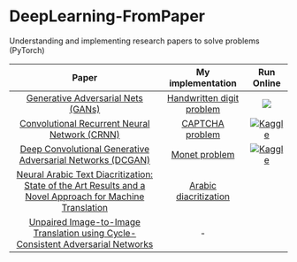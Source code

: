 # DeepLearning-FromPaper
Understanding and implementing research papers to solve problems (PyTorch)

| Paper | My implementation | Run Online               |
|:-----:|:-----------------:|:------------------:|
| [Generative Adversarial Nets (GANs)](https://arxiv.org/abs/1406.2661)| [Handwritten digit problem](./GAN)| <a href="https://colab.research.google.com/drive/1rY4FfTa3DKpYQ4sa7tHRj2qm2M-vFNxz?usp=sharing"><img src="https://colab.research.google.com/assets/colab-badge.svg"/></a>|
| [Convolutional Recurrent Neural Network (CRNN)](https://arxiv.org/abs/1507.05717) | [CAPTCHA problem](https://github.com/NinaM31/DeepLearning-FromPaper/tree/main/CRNN) | <a href="https://www.kaggle.com/code/ninamaamary/captcha-recognition-crnn">![Kaggle](https://img.shields.io/badge/Kaggle-20BEFF?style=for-the-badge&logo=Kaggle&logoColor=white)</a>|
| [Deep Convolutional Generative Adversarial Networks (DCGAN)](https://arxiv.org/pdf/1511.06434.pdf) | [Monet problem ](https://github.com/NinaM31/DeepLearning-FromPaper/tree/main/DCGAN) |<a href="https://www.kaggle.com/code/ninamaamary/dcgan-artist"> ![Kaggle](https://img.shields.io/badge/Kaggle-20BEFF?style=for-the-badge&logo=Kaggle&logoColor=white)</a> |
| [Neural Arabic Text Diacritization: State of the Art Results and a Novel Approach for Machine Translation](https://aclanthology.org/D19-5229.pdf)| [Arabic diacritization](./Arabic_Diacritization/) |
| [Unpaired Image-to-Image Translation using Cycle-Consistent Adversarial Networks](https://arxiv.org/pdf/1703.10593.pdf) | - |